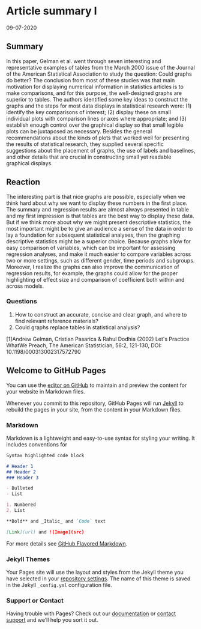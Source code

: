 # Article summary I
09-07-2020
## Summary
In this paper, Gelman et al. went through seven interesting and representative examples of tables from the March 2000 issue of the Journal of the American Statistical Association to study the question: Could graphs do better? The conclusion from most of these studies was that main motivation for displaying numerical information in statistics articles is to make comparisons, and for this purpose, the well-designed graphs are superior to tables. The authors identified some key ideas to construct the graphs and the steps for most data displays in statistical research were: (1) identify the key comparisons of interest; (2) display these on small individual plots with comparison lines or axes where appropriate; and (3) establish enough control over the graphical display so that small legible plots can be juxtaposed as necessary. Besides the general recommendations about the kinds of plots that worked well for presenting the results of statistical research, they supplied several specific suggestions about the placement of graphs, the use of labels and baselines, and other details that are crucial in constructing small yet readable graphical displays. 

## Reaction
The interesting part is that nice graphs are possible, especially when we think hard about why we want to display these numbers in the first place. The summary and regression results are almost always presented in table and my first impression is that tables are the best way to display these data. But if we think more about why we might present descriptive statistics, the most important might be to give an audience a sense of the data in order to lay a foundation for subsequent statistical analyses, then the graphing descriptive statistics might be a superior choice. Because graphs allow for easy comparison of variables, which can be important for assessing regression analyses, and make it much easier to compare variables across two or more settings, such as different gender, time periods and subgroups. Moreover, I realize the graphs can also improve the communication of regression results, for example, the graphs could allow for the proper highlighting of effect size and comparison of coefficient both within and across models. 

### Questions
1.	How to construct an accurate, concise and clear graph, and where to find relevant reference materials?
2.	Could graphs replace tables in statistical analysis?

[1]Andrew Gelman, Cristian Pasarica & Rahul Dodhia (2002) Let's Practice WhatWe Preach, The American Statistician, 56:2, 121-130, DOI: 10.1198/000313002317572790

## Welcome to GitHub Pages

You can use the [editor on GitHub](https://github.com/Lian939/Lian939.github.io/edit/master/README.md) to maintain and preview the content for your website in Markdown files.

Whenever you commit to this repository, GitHub Pages will run [Jekyll](https://jekyllrb.com/) to rebuild the pages in your site, from the content in your Markdown files.

### Markdown

Markdown is a lightweight and easy-to-use syntax for styling your writing. It includes conventions for

```markdown
Syntax highlighted code block

# Header 1
## Header 2
### Header 3

- Bulleted
- List

1. Numbered
2. List

**Bold** and _Italic_ and `Code` text

[Link](url) and ![Image](src)
```

For more details see [GitHub Flavored Markdown](https://guides.github.com/features/mastering-markdown/).

### Jekyll Themes

Your Pages site will use the layout and styles from the Jekyll theme you have selected in your [repository settings](https://github.com/Lian939/Lian939.github.io/settings). The name of this theme is saved in the Jekyll `_config.yml` configuration file.

### Support or Contact

Having trouble with Pages? Check out our [documentation](https://docs.github.com/categories/github-pages-basics/) or [contact support](https://github.com/contact) and we’ll help you sort it out.
